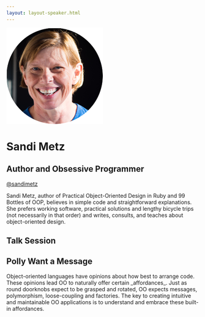 ```yaml
---
layout: layout-speaker.html
---
```

<div class="container section featured-speaker">
  <div class="row">
    <div class="col-xs-12 col-sm-2 img-container">
      <img class="speaker-page-img" src="../img/speakers/Sandi-Metz-ON.png">
    </div>
    <div class="col-xs-12 col-sm-10 copy-container">
        <h1 class="speaker-header">Sandi Metz</h1>
        <h2 class="speaker-subtitle">Author and Obsessive Programmer</h2>
        <p class="copy"><a class="speaker-handle" href="https://twitter.com/sandimetz" target="_blank">@sandimetz</a></p>
        <p class="copy">Sandi Metz, author of Practical Object-Oriented Design in Ruby and 99 Bottles of OOP, believes in simple code and straightforward explanations. She prefers working software, practical solutions and lengthy bicycle trips (not necessarily in that order) and writes, consults, and teaches about object-oriented design.</p>
        <h2 class="speaker-subheader">Talk Session</h2>
        <h2 class="speaker-subheader gold">Polly Want a Message</h2>
        <p class="copy">Object-oriented languages have opinions about how best to arrange code. These opinions lead OO to naturally offer certain _affordances_. Just as round doorknobs expect to be grasped and rotated, OO expects messages, polymorphism, loose-coupling and factories. The key to creating intuitive and maintainable OO applications is to understand and embrace these built-in affordances.</p>
    </div>
  </div>
</div>